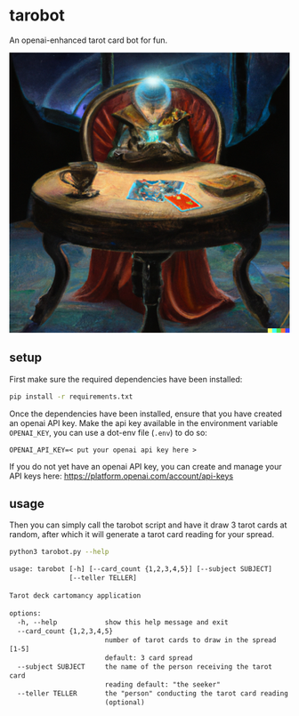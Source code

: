 # tarobot
An openai-enhanced tarot card bot for fun.

![dall-e oil painting of a fortune-telling robot reading a tarot card spread while sitting at a round table with a glowing crystal ball in a dark room](docs/tarobot%20portrait.png)

## setup
First make sure the required dependencies have been installed:
```sh
pip install -r requirements.txt
```

Once the dependencies have been installed, ensure that you have created an openai API key. Make the
api key available in the environment variable `OPENAI_KEY`, you can use a dot-env file (`.env`) to
do so:
```env
OPENAI_API_KEY=< put your openai api key here >
```

If you do not yet have an openai API key, you can create and manage your API keys here:
https://platform.openai.com/account/api-keys


## usage
Then you can simply call the tarobot script and have it draw 3 tarot cards at random, after which
it will generate a tarot card reading for your spread.
```sh
python3 tarobot.py --help
```
```text
usage: tarobot [-h] [--card_count {1,2,3,4,5}] [--subject SUBJECT]
               [--teller TELLER]

Tarot deck cartomancy application

options:
  -h, --help            show this help message and exit
  --card_count {1,2,3,4,5}
                        number of tarot cards to draw in the spread [1-5]
                        default: 3 card spread
  --subject SUBJECT     the name of the person receiving the tarot card
                        reading default: "the seeker"
  --teller TELLER       the "person" conducting the tarot card reading
                        (optional)
```
